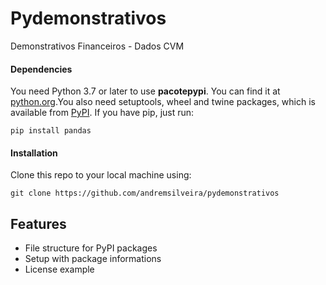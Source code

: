 # Pydemonstrativos
Demonstrativos Financeiros - Dados CVM
#### Dependencies
You need Python 3.7 or later to use **pacotepypi**. You can find it at [python.org](https://www.python.org/).You also need setuptools, wheel and twine packages, which is available from [PyPI](https://pypi.org). If you have pip, just run:
```
pip install pandas
```
#### Installation
Clone this repo to your local machine using:
```
git clone https://github.com/andremsilveira/pydemonstrativos
```
## Features
- File structure for PyPI packages
- Setup with package informations
- License example